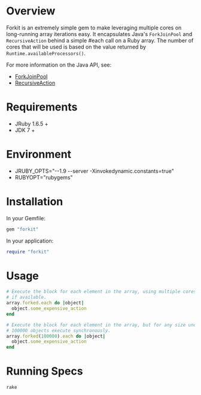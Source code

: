 Overview
========
Forkit is an extremely simple gem to make leveraging multiple cores on
long-running array iterations easy. It encapsulates Java's `ForkJoinPool` and
`RecursiveAction` behind a simple #each call on a Ruby array. The number of
cores that will be used is based on the value returned by
`Runtime.availableProcessors()`.

For more information on the Java API, see:

* [ForkJoinPool](http://docs.oracle.com/javase/7/docs/api/java/util/concurrent/ForkJoinPool.html)
* [RecursiveAction](http://docs.oracle.com/javase/7/docs/api/java/util/concurrent/RecursiveAction.html)

Requirements
============
- JRuby 1.6.5 +
- JDK 7 +

Environment
===========
- JRUBY_OPTS="--1.9 --server -Xinvokedynamic.constants=true"
- RUBYOPT="rubygems"

Installation
============
In your Gemfile:

```ruby
gem "forkit"
```

In your application:

```ruby
require "forkit"
```

Usage
=====
```ruby
# Execute the block for each element in the array, using multiple cores
# if available.
array.forked.each do |object|
  object.some_expensive_action
end

# Execute the block for each element in the array, but for any size under
# 100000 objects execute synchronously.
array.forked(100000).each do |object|
  object.some_expensive_action
end
```

Running Specs
=============
```ruby
rake
```
